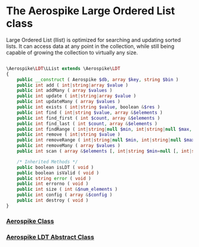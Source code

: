 
# The Aerospike Large Ordered List class

Large Ordered List (llist) is optimized for searching and updating sorted
lists. It can access data at any point in the collection, while still being
capable of growing the collection to virtually any size.

```php

\Aerospike\LDT\LList extends \Aerospike\LDT
{
    public __construct ( Aerospike $db, array $key, string $bin )
    public int add ( int|string|array $value )
    public int addMany ( array $values )
    public int update ( int|string|array $value )
    public int updateMany ( array $values )
    public int exists ( int|string $value, boolean &$res )
    public int find ( int|string $value, array &$elements )
    public int find_first ( int $count, array &$elements )
    public int find_last ( int $count, array &$elements )
    public int findRange ( int|string|null $min, int|string|null $max, array &$elements )
    public int remove ( int|string $value )
    public int removeRange ( int|string|null $min, int|string|null $max )
    public int removeMany ( array $values )
    public int scan ( array &$elements [, int|string $min=null [, int|string $max=null [, string $module=null [, string $function=null [, array $args=array()]]]]] )

    /* Inherited Methods */
    public boolean isLDT ( void )
    public boolean isValid ( void )
    public string error ( void )
    public int errorno ( void )
    public int size ( int &$num_elements )
    public int config ( array &$config )
    public int destroy ( void )
}
```

### [Aerospike Class](aerospike.md)
### [Aerospike LDT Abstract Class](aerospike_ldt.md)

